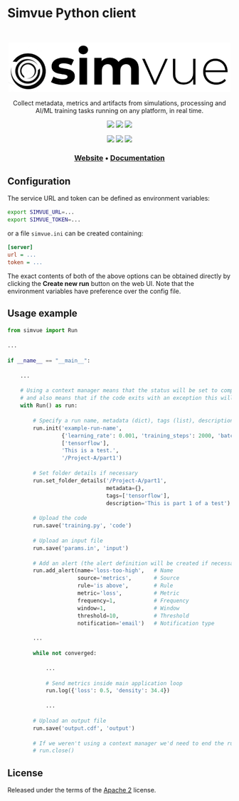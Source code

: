 # Simvue Python client

<br/>

<p align="center">
  <img src="simvue-black.png" width="500" alt="Simvue" />
</p>

<p align="center">
Collect metadata, metrics and artifacts from simulations, processing and AI/ML training tasks running on any platform, in real time.
</p>

<div align="center">
<a href="https://github.com/simvue-io/client/blob/main/LICENSE" target="_blank"><img src="https://img.shields.io/github/license/simvue-io/client"/></a>
<a href="https://pypi.org/project/simvue/" target="_blank"><img src="https://img.shields.io/pypi/v/simvue.svg"/></a>
<a href="https://pepy.tech/project/simvue"><img src="https://static.pepy.tech/badge/simvue"/></a>
<p></p>
<a href="https://github.com/simvue-io/client/actions/workflows/test_client_ubuntu.yml"><img src="https://github.com/simvue-io/client/actions/workflows/test_client_ubuntu.yml/badge.svg"/></a>
<a href="https://github.com/simvue-io/client/actions/workflows/test_client_windows.yml"><img src="https://github.com/simvue-io/client/actions/workflows/test_client_windows.yml/badge.svg"/></a>
<a href="https://github.com/simvue-io/client/actions/workflows/test_client_macos.yml"><img src="https://github.com/simvue-io/client/actions/workflows/test_client_macos.yml/badge.svg"/></a>
</div>

<h3 align="center">
 <a href="https://simvue.io"><b>Website</b></a>
  •
  <a href="https://docs.simvue.io"><b>Documentation</b></a>
</h3>

## Configuration
The service URL and token can be defined as environment variables:
```sh
export SIMVUE_URL=...
export SIMVUE_TOKEN=...
```
or a file `simvue.ini` can be created containing:
```ini
[server]
url = ...
token = ...
```
The exact contents of both of the above options can be obtained directly by clicking the **Create new run** button on the web UI. Note that the environment variables have preference over the config file.

## Usage example
```python
from simvue import Run

...

if __name__ == "__main__":

    ...

    # Using a context manager means that the status will be set to completed automatically,
    # and also means that if the code exits with an exception this will be reported to Simvue
    with Run() as run:

        # Specify a run name, metadata (dict), tags (list), description, folder
        run.init('example-run-name',
                 {'learning_rate': 0.001, 'training_steps': 2000, 'batch_size': 32}, # Metadaata
                 ['tensorflow'],                                                     # Tags
                 'This is a test.',                                                  # Description
                 '/Project-A/part1')                                                 # Folder full path

        # Set folder details if necessary
        run.set_folder_details('/Project-A/part1',                     # Folder full path
                               metadata={},                            # Metadata
                               tags=['tensorflow'],                    # Tags
                               description='This is part 1 of a test') # Description

        # Upload the code
        run.save('training.py', 'code')

        # Upload an input file
        run.save('params.in', 'input')

        # Add an alert (the alert definition will be created if necessary)
        run.add_alert(name='loss-too-high',   # Name
                      source='metrics',       # Source
                      rule='is above',        # Rule
                      metric='loss',          # Metric
                      frequency=1,            # Frequency
                      window=1,               # Window
                      threshold=10,           # Threshold
                      notification='email')   # Notification type

        ...

        while not converged:

            ...

            # Send metrics inside main application loop
            run.log({'loss': 0.5, 'density': 34.4})

            ...

        # Upload an output file
        run.save('output.cdf', 'output')

        # If we weren't using a context manager we'd need to end the run
        # run.close()
```

## License

Released under the terms of the [Apache 2](https://github.com/simvue-io/client/blob/main/LICENSE) license.
